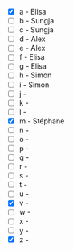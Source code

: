 * [x] a - Elisa 
* [ ] b - Sungja 
* [ ] c - Sungja 
* [ ] d - Alex 
* [ ] e - Alex 
* [ ] f - Elisa 
* [ ] g - Elisa 
* [ ] h - Simon 
* [ ] i - Simon 
* [ ] j - 
* [ ] k - 
* [ ] l - 
* [x] m - Stéphane
* [ ] n - 
* [ ] o - 
* [ ] p - 
* [ ] q - 
* [ ] r - 
* [ ] s - 
* [ ] t - 
* [ ] u - 
* [x] v - 
* [ ] w - 
* [ ] x - 
* [ ] y - 
* [x] z -

